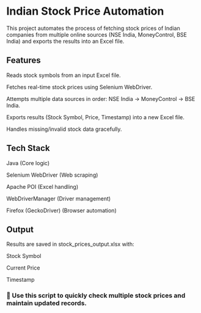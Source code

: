 # Indian Stock Price Automation

This project automates the process of fetching stock prices of Indian companies from multiple online sources (NSE India, MoneyControl, BSE India) and exports the results into an Excel file.

## Features

Reads stock symbols from an input Excel file.

Fetches real-time stock prices using Selenium WebDriver.

Attempts multiple data sources in order: NSE India → MoneyControl → BSE India.

Exports results (Stock Symbol, Price, Timestamp) into a new Excel file.

Handles missing/invalid stock data gracefully.

## Tech Stack

Java (Core logic)

Selenium WebDriver (Web scraping)

Apache POI (Excel handling)

WebDriverManager (Driver management)

Firefox (GeckoDriver) (Browser automation)

## Output

Results are saved in stock_prices_output.xlsx with:

Stock Symbol

Current Price

Timestamp

### 🚀 Use this script to quickly check multiple stock prices and maintain updated records.
